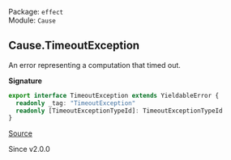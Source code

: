 Package: `effect`<br />
Module: `Cause`<br />

## Cause.TimeoutException

An error representing a computation that timed out.

**Signature**

```ts
export interface TimeoutException extends YieldableError {
  readonly _tag: "TimeoutException"
  readonly [TimeoutExceptionTypeId]: TimeoutExceptionTypeId
}
```

[Source](https://github.com/Effect-TS/effect/tree/main/packages/effect/src/Cause.ts#L422)

Since v2.0.0